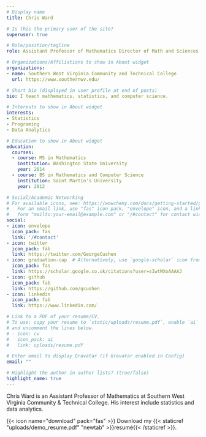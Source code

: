 ```yaml
---
# Display name
title: Chris Ward

# Is this the primary user of the site?
superuser: true

# Role/position/tagline
role: Assistant Professor of Mathematics Director of Math and Sciences

# Organizations/Affiliations to show in About widget
organizations:
- name: Southern West Virginia Community and Technical College
  url: https://www.southernwv.edu/

# Short bio (displayed in user profile at end of posts)
bio: I teach mathematics, statistics, and computer science.

# Interests to show in About widget
interests:
- Statistics
- Programing
- Data Analytics

# Education to show in About widget
education:
  courses:
  - course: MS in Mathematics
    institution: Washington State University
    year: 2014
  - course: BS in Mathematics and Computer Science
    institution: Saint Martin's University
    year: 2012

# Social/Academic Networking
# For available icons, see: https://wowchemy.com/docs/getting-started/page-builder/#icons
#   For an email link, use "fas" icon pack, "envelope" icon, and a link in the
#   form "mailto:your-email@example.com" or "/#contact" for contact widget.
social:
- icon: envelope
  icon_pack: fas
  link: '/#contact'
- icon: twitter
  icon_pack: fab
  link: https://twitter.com/GeorgeCushen
- icon: graduation-cap  # Alternatively, use `google-scholar` icon from `ai` icon pack
  icon_pack: fas
  link: https://scholar.google.co.uk/citations?user=sIwtMXoAAAAJ
- icon: github
  icon_pack: fab
  link: https://github.com/gcushen
- icon: linkedin
  icon_pack: fab
  link: https://www.linkedin.com/

# Link to a PDF of your resume/CV.
# To use: copy your resume to `static/uploads/resume.pdf`, enable `ai` icons in `params.toml`, 
# and uncomment the lines below.
# - icon: cv
#   icon_pack: ai
#   link: uploads/resume.pdf

# Enter email to display Gravatar (if Gravatar enabled in Config)
email: ""

# Highlight the author in author lists? (true/false)
highlight_name: true
---
```


Chris Ward is an Assistant Professor of Mathematics at Southern West Virginia Community & Technical College. His interest include statistics and data analytics.

{{< icon name="download" pack="fas" >}} Download my {{< staticref "uploads/demo_resume.pdf" "newtab" >}}resumé{{< /staticref >}}.
